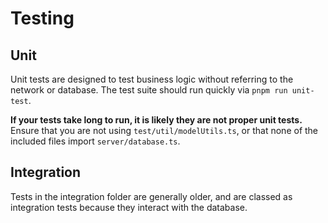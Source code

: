 # Testing

## Unit

Unit tests are designed to test business logic without referring to the network or database. The test suite should run
quickly via `pnpm run unit-test`.

**If your tests take long to run, it is likely they are not proper unit tests.** Ensure that you are not
using `test/util/modelUtils.ts`, or that none of the included files import `server/database.ts`.

## Integration

Tests in the integration folder are generally older, and are classed as integration tests because they interact with the
database.
